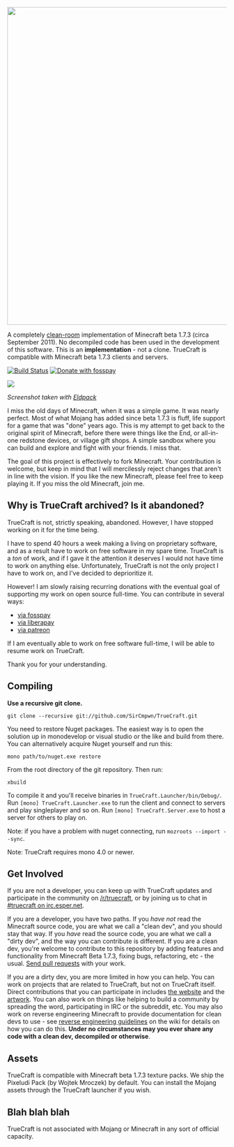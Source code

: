 <p align="center">
    <img src="https://sr.ht/3O-k.png" width="728" />
</p>

A completely [clean-room](https://en.wikipedia.org/wiki/Clean_room_design) implementation of Minecraft beta 1.7.3 (circa September 2011). No decompiled code has been used in the development of this software. This is an **implementation** - not a clone. TrueCraft is compatible with Minecraft beta 1.7.3 clients and servers.

[![Build Status](https://travis-ci.org/SirCmpwn/TrueCraft.svg?branch=master)](https://travis-ci.org/SirCmpwn/TrueCraft) [![Donate with fosspay](https://drewdevault.com/donate/static/donate-with-fosspay.png)](https://drewdevault.com/donate?project=1)

![](https://sr.ht/87Ov.png)

*Screenshot taken with [Eldpack](http://eldpack.com/)*

I miss the old days of Minecraft, when it was a simple game. It was nearly perfect. Most of what Mojang has added since beta 1.7.3 is fluff, life support for a game that was "done" years ago. This is my attempt to get back to the original spirit of Minecraft, before there were things like the End, or all-in-one redstone devices, or village gift shops. A simple sandbox where you can build and explore and fight with your friends. I miss that.

The goal of this project is effectively to fork Minecraft. Your contribution is welcome, but keep in mind that I will mercilessly reject changes that aren't in line with the vision. If you like the new Minecraft, please feel free to keep playing it. If you miss the old Minecraft, join me.

## Why is TrueCraft archived? Is it abandoned?

TrueCraft is not, strictly speaking, abandoned. However, I have stopped working
on it for the time being.

I have to spend 40 hours a week making a living on proprietary software, and as
a result have to work on free software in my spare time. TrueCraft is a *ton* of
work, and if I gave it the attention it deserves I would not have time to work
on anything else. Unfortunately, TrueCraft is not the only project I have to
work on, and I've decided to deprioritize it.

However! I am slowly raising recurring donations with the eventual goal of
supporting my work on open source full-time. You can contribute in several ways:

- [via fosspay](https://drewdevault.com/donate)
- [via liberapay](https://liberapay.com/SirCmpwn)
- [via patreon](https://patreon.com/SirCmpwn)

If I am eventually able to work on free software full-time, I will be able to
resume work on TrueCraft.

Thank you for your understanding.

## Compiling

**Use a recursive git clone.**

    git clone --recursive git://github.com/SirCmpwn/TrueCraft.git

You need to restore Nuget packages. The easiest way is to open the solution up in monodevelop or visual studio or the like and build from there. You can alternatively acquire Nuget yourself and run this:

    mono path/to/nuget.exe restore

From the root directory of the git repository. Then run:

    xbuild

To compile it and you'll receive binaries in `TrueCraft.Launcher/bin/Debug/`. Run `[mono] TrueCraft.Launcher.exe` to run the client and connect to servers and play singleplayer and so on. Run `[mono] TrueCraft.Server.exe` to host a server for others to play on.

Note: if you have a problem with nuget connecting, run `mozroots --import --sync`.

Note: TrueCraft requires mono 4.0 or newer.

## Get Involved

If you are not a developer, you can keep up with TrueCraft updates and participate in the community on [/r/truecraft](https://reddit.com/r/truecraft), or by joining us to chat in [#truecraft on irc.esper.net](http://webchat.esper.net/?nick=&channels=truecraft).

If you are a developer, you have two paths. If you *have not* read the Minecraft source code, you are what we call a "clean dev", and you should stay that way. If you *have* read the source code, you are what we call a "dirty dev", and the way you can contribute is different. If you are a clean dev, you're welcome to contribute to this repository by adding features and functionality from Minecraft Beta 1.7.3, fixing bugs, refactoring, etc - the usual. [Send pull requests](https://help.github.com/articles/using-pull-requests/) with your work.

If you are a dirty dev, you are more limited in how you can help. You can work on projects that are related to TrueCraft, but not on TrueCraft itself. Direct contributions that you can participate in includes [the website](https://github.com/SirCmpwn/truecraft.io) and the [artwork](https://github.com/SirCmpwn/TrueCraft/tree/master/TrueCraft.Client/Content). You can also work on things like helping to build a community by spreading the word, participating in IRC or the subreddit, etc. You may also work on reverse engineering Minecraft to provide documentation for clean devs to use - see [reverse engineering guidelines](https://github.com/SirCmpwn/TrueCraft/wiki/Reverse-engineering-guidelines) on the wiki for details on how you can do this. **Under no circumstances may you ever share any code with a clean dev, decompiled or otherwise**.

## Assets

TrueCraft is compatible with Minecraft beta 1.7.3 texture packs. We ship the Pixeludi Pack (by Wojtek Mroczek) by default. You can install the Mojang assets through the TrueCraft launcher if you wish.

## Blah blah blah

TrueCraft is not associated with Mojang or Minecraft in any sort of official capacity.

